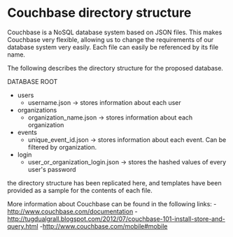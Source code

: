 Couchbase directory structure
=======

Couchbase is a NoSQL database system based on JSON files. This makes Couchbase very flexible, allowing us to change the requirements of our database system very easily. Each file can easily be referenced by its file name.

The following describes the directory structure for the proposed database.

DATABASE ROOT
 + users
   - username.json
      -> stores information about each user
 + organizations
   - organization_name.json
      -> stores information about each organization
 + events
   - unique_event_id.json
      -> stores information about each event. Can be filtered by organization.
 + login
   - user_or_organization_login.json
      -> stores the hashed values of every user's password



the directory structure has been replicated here, and templates have been provided as a sample for the contents of each file.

More information about Couchbase can be found in the following links:
-http://www.couchbase.com/documentation
-http://tugdualgrall.blogspot.com/2012/07/couchbase-101-install-store-and-query.html
-http://www.couchbase.com/mobile#mobile
